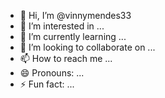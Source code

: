 - 👋 Hi, I’m @vinnymendes33
- 👀 I’m interested in ...
- 🌱 I’m currently learning ...
- 💞️ I’m looking to collaborate on ...
- 📫 How to reach me ...
- 😄 Pronouns: ...
- ⚡ Fun fact: ...

<!---
vinnymendes33/vinnymendes33 is a ✨ special ✨ repository because its `README.md` (this file) appears on your GitHub profile.
You can click the Preview link to take a look at your changes.


--->
